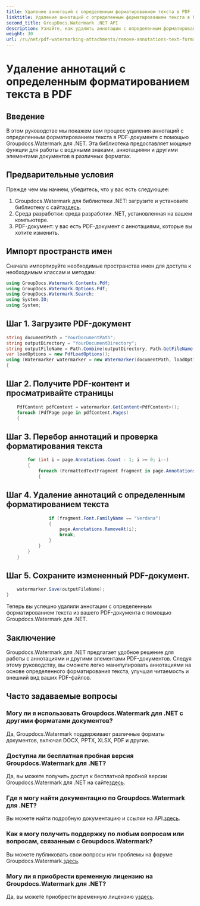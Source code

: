 ```yaml
---
title: Удаление аннотаций с определенным форматированием текста в PDF
linktitle: Удаление аннотаций с определенным форматированием текста в PDF
second_title: GroupDocs.Watermark .NET API
description: Узнайте, как удалить аннотации с определенным форматированием текста в документах PDF с помощью водяных знаков для .NET.
weight: 30
url: /ru/net/pdf-watermarking-attachments/remove-annotations-text-formatting-pdf/
---
```


# Удаление аннотаций с определенным форматированием текста в PDF

## Введение
В этом руководстве мы покажем вам процесс удаления аннотаций с определенным форматированием текста в PDF-документе с помощью Groupdocs.Watermark для .NET. Эта библиотека предоставляет мощные функции для работы с водяными знаками, аннотациями и другими элементами документов в различных форматах.
## Предварительные условия
Прежде чем мы начнем, убедитесь, что у вас есть следующее:
1.  Groupdocs.Watermark для библиотеки .NET: загрузите и установите библиотеку с сайта[здесь](https://releases.groupdocs.com/Watermark/net/).
2. Среда разработки: среда разработки .NET, установленная на вашем компьютере.
3. PDF-документ: у вас есть PDF-документ с аннотациями, которые вы хотите изменить.

## Импорт пространств имен
Сначала импортируйте необходимые пространства имен для доступа к необходимым классам и методам:
```csharp
using GroupDocs.Watermark.Contents.Pdf;
using GroupDocs.Watermark.Options.Pdf;
using GroupDocs.Watermark.Search;
using System.IO;
using System;
```
## Шаг 1. Загрузите PDF-документ
```csharp
string documentPath = "YourDocumentPath";
string outputDirectory = "YourDocumentDirectory";
string outputFileName = Path.Combine(outputDirectory, Path.GetFileName(documentPath));
var loadOptions = new PdfLoadOptions();
using (Watermarker watermarker = new Watermarker(documentPath, loadOptions))
{
```
## Шаг 2. Получите PDF-контент и просматривайте страницы
```csharp
    PdfContent pdfContent = watermarker.GetContent<PdfContent>();
    foreach (PdfPage page in pdfContent.Pages)
    {
```
## Шаг 3. Перебор аннотаций и проверка форматирования текста
```csharp
        for (int i = page.Annotations.Count - 1; i >= 0; i--)
        {
            foreach (FormattedTextFragment fragment in page.Annotations[i].FormattedTextFragments)
            {
```
## Шаг 4. Удаление аннотаций с определенным форматированием текста
```csharp
                if (fragment.Font.FamilyName == "Verdana")
                {
                    page.Annotations.RemoveAt(i);
                    break;
                }
            }
        }
    }
```
## Шаг 5. Сохраните измененный PDF-документ.
```csharp
    watermarker.Save(outputFileName);
}
```
Теперь вы успешно удалили аннотации с определенным форматированием текста из вашего PDF-документа с помощью Groupdocs.Watermark для .NET.

## Заключение
Groupdocs.Watermark для .NET предлагает удобное решение для работы с аннотациями и другими элементами PDF-документов. Следуя этому руководству, вы сможете легко манипулировать аннотациями на основе определенного форматирования текста, улучшая читаемость и внешний вид ваших PDF-файлов.
## Часто задаваемые вопросы
### Могу ли я использовать Groupdocs.Watermark для .NET с другими форматами документов?
Да, Groupdocs.Watermark поддерживает различные форматы документов, включая DOCX, PPTX, XLSX, PDF и другие.
### Доступна ли бесплатная пробная версия Groupdocs.Watermark для .NET?
 Да, вы можете получить доступ к бесплатной пробной версии Groupdocs.Watermark для .NET на сайте[здесь](https://releases.groupdocs.com/).
### Где я могу найти документацию по Groupdocs.Watermark для .NET?
 Вы можете найти подробную документацию и ссылки на API.[здесь](https://tutorials.groupdocs.com/Watermark/net/).
### Как я могу получить поддержку по любым вопросам или вопросам, связанным с Groupdocs.Watermark?
 Вы можете публиковать свои вопросы или проблемы на форуме Groupdocs.Watermark.[здесь](https://forum.groupdocs.com/c/watermark/19).
### Могу ли я приобрести временную лицензию на Groupdocs.Watermark для .NET?
 Да, вы можете приобрести временную лицензию у[здесь](https://purchase.groupdocs.com/temporary-license/).